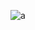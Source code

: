 

![a](https://github.com/anhoder/pake-excalidraw/assets/27605589/69fb5938-341d-48b8-8a27-7a2bc6ee764a)
